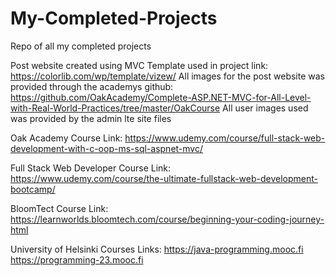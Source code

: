 # My-Completed-Projects
Repo of all my completed projects

Post website created using MVC Template used in project link: https://colorlib.com/wp/template/vizew/
All images for the post website was provided through the academys github: https://github.com/OakAcademy/Complete-ASP.NET-MVC-for-All-Level-with-Real-World-Practices/tree/master/OakCourse
All user images used was provided by the admin lte site files

Oak Academy Course Link: https://www.udemy.com/course/full-stack-web-development-with-c-oop-ms-sql-aspnet-mvc/

Full Stack Web Developer Course Link: https://www.udemy.com/course/the-ultimate-fullstack-web-development-bootcamp/

BloomTect Course Link: https://learnworlds.bloomtech.com/course/beginning-your-coding-journey-html

University of Helsinki Courses Links: https://java-programming.mooc.fi https://programming-23.mooc.fi
